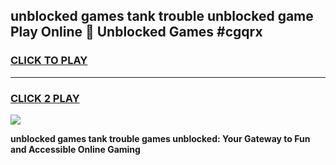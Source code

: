 
## unblocked games tank trouble unblocked game Play Online 👋 Unblocked Games #cgqrx
<h3>
<a href="https://premium.freeplayer.one?title=unblocked_games_tank_trouble&ref=21F">CLICK TO PLAY</a></h3>
<hr>

<h3>
<a href="https://premium.freeplayer.one?title=unblocked_games_tank_trouble&ref=21F">CLICK 2 PLAY</a>
  
</h3>

<a href="https://premium.freeplayer.one?title=unblocked_games_tank_trouble&ref=21F/"><img src="https://clearcache.store/games.png"></a>


**unblocked games tank trouble games unblocked: Your Gateway to Fun and Accessible Online Gaming**
